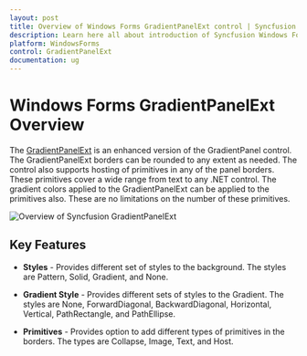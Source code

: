 ```yaml
---
layout: post
title: Overview of Windows Forms GradientPanelExt control | Syncfusion
description: Learn here all about introduction of Syncfusion Windows Forms GradientPanelExt control, its elements, and more details.
platform: WindowsForms
control: GradientPanelExt
documentation: ug
---
```


# Windows Forms GradientPanelExt Overview

The [GradientPanelExt](https://help.syncfusion.com/cr/windowsforms/Syncfusion.Windows.Forms.Tools.GradientPanelExt.html) is an enhanced version of the GradientPanel control. The GradientPanelExt borders can be rounded to any extent as needed. The control also supports hosting of primitives in any of the panel borders. These primitives cover a wide range from text to any .NET control. The gradient colors applied to the GradientPanelExt can be applied to the primitives also. These are no limitations on the number of these primitives.

![Overview of Syncfusion GradientPanelExt](GradientPanelExt_images/Overview_img372.png)


## Key Features

* **Styles** - Provides different set of styles to the background. The styles are Pattern, Solid, Gradient, and None.

* **Gradient Style** - Provides different sets of styles to the Gradient. The styles are None, ForwardDiagonal, BackwardDiagonal, Horizontal, Vertical, PathRectangle, and PathEllipse.

* **Primitives** - Provides option to add different types of primitives in the borders. The types are Collapse, Image, Text, and Host.
